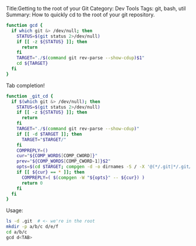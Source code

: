 Title:Getting to the root of your Git
Category: Dev Tools
Tags: git, bash, util
Summary: How to quickly cd to the root of your git repository.

```bash
function gcd {
  if which git &> /dev/null; then
    STATUS=$(git status 2>/dev/null)
    if [[ -z ${STATUS} ]]; then
      return
    fi
    TARGET="./$(command git rev-parse --show-cdup)$1"
    cd ${TARGET}
  fi
}
```
Tab completion!
```bash
function _git_cd {
  if $(which git &> /dev/null); then
    STATUS=$(git status 2>/dev/null)
    if [[ -z ${STATUS} ]]; then
      return
    fi
    TARGET="./$(command git rev-parse --show-cdup)"
    if [[ -d $TARGET ]]; then
      TARGET="$TARGET/"
    fi
    COMPREPLY=()
    cur="${COMP_WORDS[COMP_CWORD]}"
    prev="${COMP_WORDS[COMP_CWORD-1]}$2"
    opts=$(cd $TARGET; compgen -d -o dirnames -S / -X '@(*/.git|*/.git/|.git|.git/)' $2)
    if [[ ${cur} == * ]]; then
      COMPREPLY=( $(compgen -W "${opts}" -- ${cur}) )
      return 0
    fi
  fi
}
```
Usage:
```bash
ls -d .git  # <- we're in the root
mkdir -p a/b/c d/e/f
cd a/b/c
gcd d<TAB>
```
